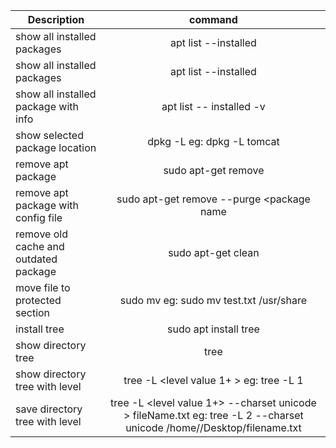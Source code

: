 | Description                           |                  command                  |
| ------------------------------------- | :---------------------------------------: |
| show all installed packages           |           apt list --installed            |
| show all installed packages           |           apt list --installed            |
| show all installed package with info  |         apt list -- installed -v          |
| show selected package location        | dpkg -L <package name> eg: dpkg -L tomcat |
| remove apt package                    |    sudo apt-get remove <package name>     |
| remove apt package with config file   | sudo apt-get remove --purge <package name |
| remove old cache and outdated package |            sudo apt-get clean             |
| move file to protected section        | sudo mv <filename> <location> eg: sudo mv test.txt /usr/share |
| install tree | sudo apt install tree |
| show directory tree | tree |
| show directory tree with level  | tree -L <level value 1+ > eg: tree -L 1 |
| save directory tree with level | tree -L <level value 1+> --charset unicode > fileName.txt eg: tree -L 2 --charset unicode /home/<username>/Desktop/filename.txt |
